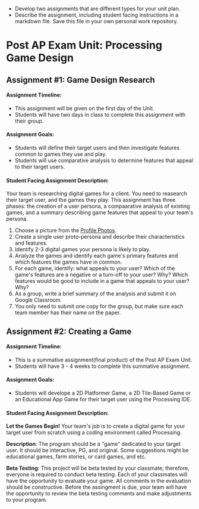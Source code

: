 - Develop two assignments that are different types for your unit plan.
- Describe the assignment, including student facing instructions in a markdown file. Save this file in your own personal work repository.

# Post AP Exam Unit: Processing Game Design 

## Assignment #1: Game Design Research
#### Assignment Timeline:
- This assignment will be given on the first day of the Unit.
- Students will have two days in class to complete this assignment with their group. 

#### Assignment Goals:
- Students will define their target users and then investigate features common to games they use and play. 
- Students will use comparative analysis to determine features that appeal to their target users. 

#### Student Facing Assignment Description:
Your team is researching digital games for a client. You need to reasearch their target user, and the games they play. This assignment has three phases: the creation of a user persona, a compaarative analysis of existing games, and a summary describing game features that appeal to your team's persona. 

1. Choose a picture from the [Profile Photos](https://randomuser.me/photos).
2. Create a single user proto-persona and describe their characteristics and features.
3. Identify 2-3 digital games your persona is likely to play. 
4. Analyze the games and identify each game's primary features and which features the games have in common. 
5. For each game, identify: what appeals to your user? Which of the game's features are a negative or a turn-off to your user? Why? Which features would be good to include in a game that appeals to your user? Why? 
6. As a group, write a brief summary of the analysis and submit it on Google Classroom. 
7. You only need to submit one copy for the group, but make sure each team member has their name on the paper. 



## Assignment #2: Creating a Game
#### Assignment Timeline:
- This is a summative assignment(final product) of the Post AP Exam Unit. 
- Students will have 3 - 4 weeks to complete this summative assignment. 

#### Assignment Goals:
- Students will develope a 2D Platformer Game, a 2D Tile-Based Game or an Educational App Game for their target user using the Processing IDE. 

#### Student Facing Assignment Description:
**Let the Games Begin!** Your team's job is to create a digital game for your target user from scratch using a coding environment called Processing. 

**Description**: The program should be a "game" dedicated to your target user. It should be interactive, PG, and original. Some suggestions might be educational games, farm stories, or card games, and etc. 

**Beta Testing**: This project will be beta tested by your classmate; therefore, everyone is required to conduct beta testing. Each of your classmates will have the opportunity to evaluate your game. All comments in the evaluation should be constructive. Before the assingment is due, your team will have the opportunity to review the beta testing comments and make adjustments to your program. 
